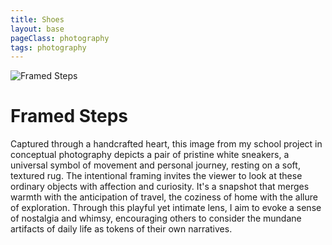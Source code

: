```yaml
---
title: Shoes
layout: base
pageClass: photography
tags: photography
---
```

<head>
    <meta charset="utf-8">
    <title>Framed Steps</title>
   
<body>
    <div class="container">
        <img src="/images/shoe-addiction copy.jpg" alt="Framed Steps" class="image">
        <div class="description">
            <h1>Framed Steps</h1>
            <p>Captured through a handcrafted heart, this image from my school project in conceptual photography depicts a pair of pristine white sneakers, a universal symbol of movement and personal journey, resting on a soft, textured rug. The intentional framing invites the viewer to look at these ordinary objects with affection and curiosity. It's a snapshot that merges warmth with the anticipation of travel, the coziness of home with the allure of exploration.  Through this playful yet intimate lens, I aim to evoke a sense of nostalgia and whimsy, encouraging others to consider the mundane artifacts of daily life as tokens of their own narratives.</p>
       